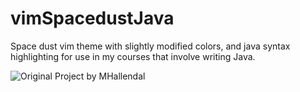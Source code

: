 # vimSpacedustJava
Space dust vim theme with slightly modified colors, and java syntax highlighting for use in my courses that involve writing Java.

![Original Project by MHallendal](https://github.com/mhallendal/spacedust-theme)
